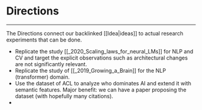 # Directions
---

The Directions connect our backlinked [[Idea|ideas]] to actual research experiments that can be done.

- Replicate the study [[_2020_Scaling_laws_for_neural_LMs]] for NLP and CV and target the explicit observations such as architectural changes are not significantly relevant.
- Replicate the study of [[_2019_Growing_a_Brain]] for the NLP (transformer) domain.
- Use the dataset of ACL to analyze who dominates AI and extend it with semantic features. Major benefit: we can have a paper proposing the dataset (with hopefully many citations).
- 